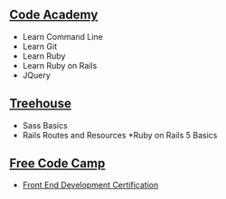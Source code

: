 ## [Code Academy](https://www.codecademy.com/pt/learn)
* Learn Command Line
* Learn Git
* Learn Ruby
* Learn Ruby on Rails
* JQuery

## [Treehouse](https://teamtreehouse.com)
* Sass Basics
* Rails Routes and Resources
*Ruby on Rails 5 Basics

## [Free Code Camp](https://www.freecodecamp.com/challenges/learn-how-free-code-camp-works)
* [Front End Development Certification](https://www.freecodecamp.com/cardbeat)
